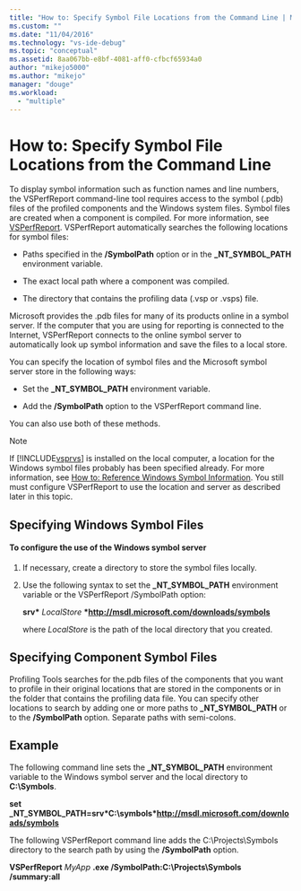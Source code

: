 ```yaml
---
title: "How to: Specify Symbol File Locations from the Command Line | Microsoft Docs"
ms.custom: ""
ms.date: "11/04/2016"
ms.technology: "vs-ide-debug"
ms.topic: "conceptual"
ms.assetid: 8aa067bb-e8bf-4081-aff0-cfbcf65934a0
author: "mikejo5000"
ms.author: "mikejo"
manager: "douge"
ms.workload: 
  - "multiple"
---
```

# How to: Specify Symbol File Locations from the Command Line
To display symbol information such as function names and line numbers, the VSPerfReport command-line tool requires access to the symbol (.pdb) files of the profiled components and the Windows system files. Symbol files are created when a component is compiled. For more information, see [VSPerfReport](../profiling/vsperfreport.md). VSPerfReport automatically searches the following locations for symbol files:  
  
-   Paths specified in the **/SymbolPath** option or in the **_NT_SYMBOL_PATH** environment variable.  
  
-   The exact local path where a component was compiled.  
  
-   The directory that contains the profiling data (.vsp or .vsps) file.  
  
 Microsoft provides the .pdb files for many of its products online in a symbol server. If the computer that you are using for reporting is connected to the Internet, VSPerfReport connects to the online symbol server to automatically look up symbol information and save the files to a local store.  
  
 You can specify the location of symbol files and the Microsoft symbol server store in the following ways:  
  
-   Set the **_NT_SYMBOL_PATH** environment variable.  
  
-   Add the **/SymbolPath** option to the VSPerfReport command line.  
  
 You can also use both of these methods.  
  
> [!NOTE]
>  If [!INCLUDE[vsprvs](../code-quality/includes/vsprvs_md.md)] is installed on the local computer, a location for the Windows symbol files probably has been specified already. For more information, see [How to: Reference Windows Symbol Information](../profiling/how-to-reference-windows-symbol-information.md). You still must configure VSPerfReport to use the location and server as described later in this topic.  
  
## Specifying Windows Symbol Files  
  
#### To configure the use of the Windows symbol server  
  
1.  If necessary, create a directory to store the symbol files locally.  
  
2.  Use the following syntax to set the **_NT_SYMBOL_PATH** environment variable or the VSPerfReport /SymbolPath option:  
  
     **srv\*** *LocalStore* **\*http://msdl.microsoft.com/downloads/symbols**  
  
     where *LocalStore* is the path of the local directory that you created.  
  
## Specifying Component Symbol Files  
 Profiling Tools searches for the.pdb files of the components that you want to profile in their original locations that are stored in the components or in the folder that contains the profiling data file. You can specify other locations to search by adding one or more paths to **_NT_SYMBOL_PATH** or to the **/SymbolPath** option. Separate paths with semi-colons.  
  
## Example  
 The following command line sets the **_NT_SYMBOL_PATH** environment variable to the Windows symbol server and the local directory to **C:\Symbols**.  
  
 **set  _NT_SYMBOL_PATH=srv\*C:\symbols\*http://msdl.microsoft.com/downloads/symbols**  
  
 The following VSPerfReport command line adds the C:\Projects\Symbols directory to the search path by using the **/SymbolPath** option.  
  
 **VSPerfReport**  *MyApp* **.exe /SymbolPath:C:\Projects\Symbols /summary:all**